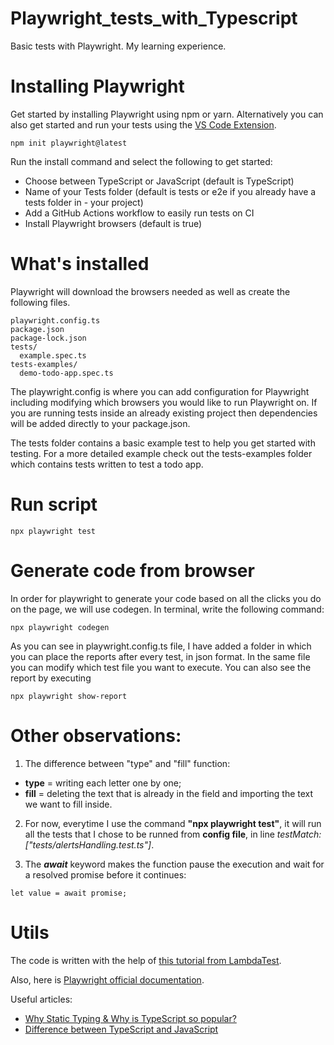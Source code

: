 # Playwright_tests_with_Typescript
Basic tests with Playwright. My learning experience.

# Installing Playwright
Get started by installing Playwright using npm or yarn. Alternatively you can also get started and run your tests using the [VS Code Extension](https://playwright.dev/docs/getting-started-vscode).
```
npm init playwright@latest
```
Run the install command and select the following to get started:

- Choose between TypeScript or JavaScript (default is TypeScript)
- Name of your Tests folder (default is tests or e2e if you already have a tests folder in - your project)
- Add a GitHub Actions workflow to easily run tests on CI
- Install Playwright browsers (default is true)

# What's installed
Playwright will download the browsers needed as well as create the following files.
```
playwright.config.ts
package.json
package-lock.json
tests/
  example.spec.ts
tests-examples/
  demo-todo-app.spec.ts
```
The playwright.config is where you can add configuration for Playwright including modifying which browsers you would like to run Playwright on. If you are running tests inside an already existing project then dependencies will be added directly to your package.json.

The tests folder contains a basic example test to help you get started with testing. For a more detailed example check out the tests-examples folder which contains tests written to test a todo app.

# Run script
```
npx playwright test
```

# Generate code from browser
In order for playwright to generate your code based on all the clicks you do on the page, we will use codegen. In terminal, write the following command:
```
npx playwright codegen
```

As you can see in playwright.config.ts file, I have added a folder in which you can place the reports after every test, in json format. In the same file you can modify which test file you want to execute.
You can also see the report by executing
```
npx playwright show-report
```

# Other observations:
1. The difference between "type" and "fill" function:
- **type** = writing each letter one by one;
- **fill** = deleting the text that is already in the field and importing the text we want to fill inside.

2. For now, everytime I use the command **"npx playwright test"**, it will run all the tests that I chose to be runned from **config file**, in line _testMatch: ["tests/alertsHandling.test.ts"]_.

3. The _**await**_ keyword makes the function pause the execution and wait for a resolved promise before it continues:
```
let value = await promise;
```



# Utils
The code is written with the help of [this tutorial from LambdaTest](https://youtu.be/wawbt1cATsk).

Also, here is [Playwright official documentation](https://playwright.dev/docs/intro).

Useful articles:
- [Why Static Typing & Why is TypeScript so popular?](https://www.section.io/engineering-education/typescript-static-typing/)
- [Difference between TypeScript and JavaScript](https://www.geeksforgeeks.org/difference-between-typescript-and-javascript/)
